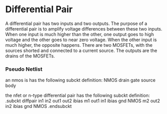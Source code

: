 # Differential Pair
A differential pair has two inputs and two outputs. The purpose of a differential pair is to amplify voltage differences between these two inputs. When one input is much higher than the other, one output goes to high voltage and the other goes to near zero voltage. When the other input is much higher, the opposite happens.
There are two MOSFETs, with the sources shorted and connected to a current source. The outputs are the drains of the MOSFETs.
### Pseudo Netlist
an nmos is has the following subckt definition:
NMOS drain gate source body

the nfet or n-type differential pair has the following subckt definition:
.subckt diffpair in1 in2 out1 out2 ibias
m1 out1 in1 ibias gnd NMOS
m2 out2 in2 ibias gnd NMOS
.endsubckt
